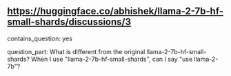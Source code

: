 ## https://huggingface.co/abhishek/llama-2-7b-hf-small-shards/discussions/3

contains_question: yes

question_part: 
What is different from the original llama-2-7b-hf-small-shards?
When I use "llama-2-7b-hf-small-shards", can I say "use llama-2-7b"?